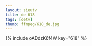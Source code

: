 ```yaml
--- 
layout: sieutv
title: de 618
tags: [detv]
thumb: ffmpeg/618_de.jpg
---
```

{% include oADdzK6f4W key="618" %} 
